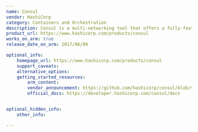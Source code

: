 ```yaml
---
name: Consul
vendor: HashiCorp
category: Containers and Orchestration
description: Consul is a multi-networking tool that offers a fully-featured service mesh solution.
product_url: https://www.hashicorp.com/products/consul
works_on_arm: true
release_date_on_arm: 2017/06/09

optional_info:
    homepage_url: https://www.hashicorp.com/products/consul
    support_caveats:
    alternative_options:
    getting_started_resources:
        arm_content:
        vendor_announcement: https://github.com/hashicorp/consul/blob/v0.8.4/CHANGELOG.md#084-june-9-2017
        official_docs: https://developer.hashicorp.com/consul/docs


optional_hidden_info:
    other_info:

---
```

